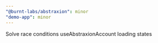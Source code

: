 ```yaml
---
"@burnt-labs/abstraxion": minor
"demo-app": minor
---
```


Solve race conditions useAbstraxionAccount loading states

